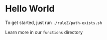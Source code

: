 # Hello World

To get started, just run `./ruleZ/path-exists.sh`

Learn more in our `functions` directory